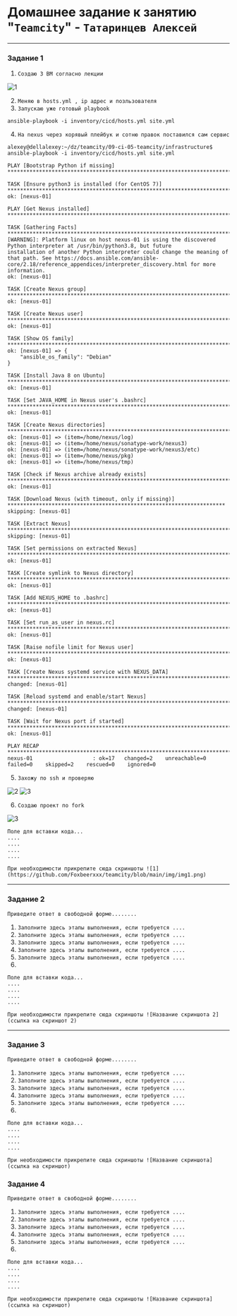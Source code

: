 # Домашнее задание к занятию "`Teamcity`" - `Татаринцев Алексей`



---

### Задание 1



1. `Создаю 3 ВМ согласно лекции`

![1](https://github.com/Foxbeerxxx/teamcity/blob/main/img/img1.png)

2. `Меняю в hosts.yml , ip адрес и позльзователя `
3. `Запускаю уже готовый playbook`
```
ansible-playbook -i inventory/cicd/hosts.yml site.yml
```
4. `На nexus через корявый плейбук и сотню правок поставился сам сервис`
```
alexey@dellalexey:~/dz/teamcity/09-ci-05-teamcity/infrastructure$ ansible-playbook -i inventory/cicd/hosts.yml site.yml

PLAY [Bootstrap Python if missing] ****************************************************************************************

TASK [Ensure python3 is installed (for CentOS 7)] *************************************************************************
ok: [nexus-01]

PLAY [Get Nexus installed] ************************************************************************************************

TASK [Gathering Facts] ****************************************************************************************************
[WARNING]: Platform linux on host nexus-01 is using the discovered Python interpreter at /usr/bin/python3.8, but future
installation of another Python interpreter could change the meaning of that path. See https://docs.ansible.com/ansible-
core/2.18/reference_appendices/interpreter_discovery.html for more information.
ok: [nexus-01]

TASK [Create Nexus group] *************************************************************************************************
ok: [nexus-01]

TASK [Create Nexus user] **************************************************************************************************
ok: [nexus-01]

TASK [Show OS family] *****************************************************************************************************
ok: [nexus-01] => {
    "ansible_os_family": "Debian"
}

TASK [Install Java 8 on Ubuntu] *******************************************************************************************
ok: [nexus-01]

TASK [Set JAVA_HOME in Nexus user's .bashrc] ******************************************************************************
ok: [nexus-01]

TASK [Create Nexus directories] *******************************************************************************************
ok: [nexus-01] => (item=/home/nexus/log)
ok: [nexus-01] => (item=/home/nexus/sonatype-work/nexus3)
ok: [nexus-01] => (item=/home/nexus/sonatype-work/nexus3/etc)
ok: [nexus-01] => (item=/home/nexus/pkg)
ok: [nexus-01] => (item=/home/nexus/tmp)

TASK [Check if Nexus archive already exists] ******************************************************************************
ok: [nexus-01]

TASK [Download Nexus (with timeout, only if missing)] *********************************************************************
skipping: [nexus-01]

TASK [Extract Nexus] ******************************************************************************************************
skipping: [nexus-01]

TASK [Set permissions on extracted Nexus] *********************************************************************************
ok: [nexus-01]

TASK [Create symlink to Nexus directory] **********************************************************************************
ok: [nexus-01]

TASK [Add NEXUS_HOME to .bashrc] ******************************************************************************************
ok: [nexus-01]

TASK [Set run_as_user in nexus.rc] ****************************************************************************************
ok: [nexus-01]

TASK [Raise nofile limit for Nexus user] **********************************************************************************
ok: [nexus-01]

TASK [Create Nexus systemd service with NEXUS_DATA] ***********************************************************************
changed: [nexus-01]

TASK [Reload systemd and enable/start Nexus] ******************************************************************************
changed: [nexus-01]

TASK [Wait for Nexus port if started] *************************************************************************************
ok: [nexus-01]

PLAY RECAP ****************************************************************************************************************
nexus-01                   : ok=17   changed=2    unreachable=0    failed=0    skipped=2    rescued=0    ignored=0   
```

5. `Захожу по ssh и проверяю`

![2](https://github.com/Foxbeerxxx/teamcity/blob/main/img/img2.png)
![3](https://github.com/Foxbeerxxx/teamcity/blob/main/img/img3.png)

6. `Создаю проект по fork`

![3](https://github.com/Foxbeerxxx/teamcity/blob/main/img/img3.png)


```
Поле для вставки кода...
....
....
....
....
```

`При необходимости прикрепитe сюда скриншоты
![1](https://github.com/Foxbeerxxx/teamcity/blob/main/img/img1.png)`


---

### Задание 2

`Приведите ответ в свободной форме........`

1. `Заполните здесь этапы выполнения, если требуется ....`
2. `Заполните здесь этапы выполнения, если требуется ....`
3. `Заполните здесь этапы выполнения, если требуется ....`
4. `Заполните здесь этапы выполнения, если требуется ....`
5. `Заполните здесь этапы выполнения, если требуется ....`
6. 

```
Поле для вставки кода...
....
....
....
....
```

`При необходимости прикрепитe сюда скриншоты
![Название скриншота 2](ссылка на скриншот 2)`


---

### Задание 3

`Приведите ответ в свободной форме........`

1. `Заполните здесь этапы выполнения, если требуется ....`
2. `Заполните здесь этапы выполнения, если требуется ....`
3. `Заполните здесь этапы выполнения, если требуется ....`
4. `Заполните здесь этапы выполнения, если требуется ....`
5. `Заполните здесь этапы выполнения, если требуется ....`
6. 

```
Поле для вставки кода...
....
....
....
....
```

`При необходимости прикрепитe сюда скриншоты
![Название скриншота](ссылка на скриншот)`

### Задание 4

`Приведите ответ в свободной форме........`

1. `Заполните здесь этапы выполнения, если требуется ....`
2. `Заполните здесь этапы выполнения, если требуется ....`
3. `Заполните здесь этапы выполнения, если требуется ....`
4. `Заполните здесь этапы выполнения, если требуется ....`
5. `Заполните здесь этапы выполнения, если требуется ....`
6. 

```
Поле для вставки кода...
....
....
....
....
```

`При необходимости прикрепитe сюда скриншоты
![Название скриншота](ссылка на скриншот)`
